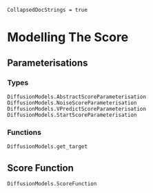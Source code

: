 ```@meta
CollapsedDocStrings = true
```

# Modelling The Score

## Parameterisations

### Types

```@docs
DiffusionModels.AbstractScoreParameterisation
DiffusionModels.NoiseScoreParameterisation
DiffusionModels.VPredictScoreParameterisation
DiffusionModels.StartScoreParameterisation
```

### Functions

```@docs
DiffusionModels.get_target
```

## Score Function

```@docs
DiffusionModels.ScoreFunction
```
